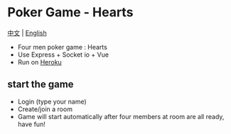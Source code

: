 # Poker Game - Hearts

[中文][tw] | [English][en]

* Four men poker game : Hearts
* Use Express + Socket io + Vue
* Run on [Heroku][Heroku]

## start the game

* Login (type your name)
* Create/join a room
* Game will start automatically after four members at room are all ready, have fun!

[tw]:https://github.com/timtnleeProject/poker
[en]:https://github.com/timtnleeProject/poker/blob/master/EN.md
[Heroku]:https://hearts-poker.herokuapp.com/